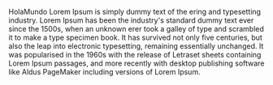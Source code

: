 HolaMundo
Lorem Ipsum is simply dummy text of the ering and typesetting industry.
Lorem Ipsum has been the industry's standard dummy text ever since the 1500s, when an unknown erer took a galley of type and scrambled it to make a type specimen book. It has survived not only five centuries, but also the leap into electronic typesetting, remaining essentially unchanged. It was popularised in the 1960s with the release of Letraset sheets containing Lorem Ipsum passages, and more recently with desktop publishing software like Aldus PageMaker including versions of Lorem Ipsum.
